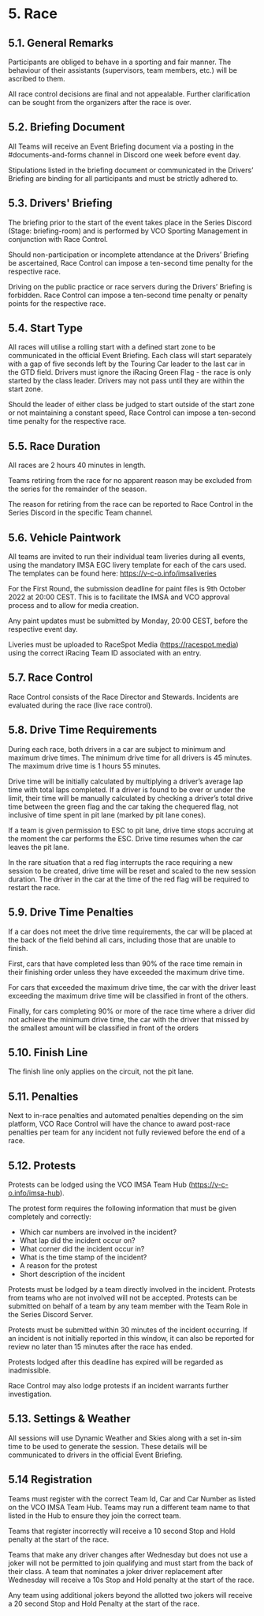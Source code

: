# 5. Race

## 5.1. General Remarks
Participants are obliged to behave in a sporting and fair manner. The behaviour of their assistants (supervisors, team members, etc.) will be ascribed to them.

All race control decisions are final and not appealable. Further clarification can be sought from the organizers after the race is over.

## 5.2. Briefing Document
All Teams will receive an Event Briefing document via a posting in the #documents-and-forms channel in Discord one week before event day.

Stipulations listed in the briefing document or communicated in the Drivers’ Briefing are binding for all participants and must be strictly adhered to.

## 5.3. Drivers' Briefing
The briefing prior to the start of the event takes place in the Series Discord (Stage: briefing-room) and is performed by VCO Sporting Management in conjunction with Race Control.

Should non-participation or incomplete attendance at the Drivers’ Briefing be ascertained, Race Control can impose a ten-second time penalty for the respective race.

Driving on the public practice or race servers during the Drivers’ Briefing is forbidden. Race Control can impose a ten-second time penalty or penalty points for the respective race.

## 5.4. Start Type
All races will utilise a rolling start with a defined start zone to be communicated in the official Event Briefing. Each class will start separately with a gap of five seconds left by the Touring Car leader to the last car in the GTD field. Drivers must ignore the iRacing Green Flag - the race is only started by the class leader. Drivers may not pass until they are within the start zone.

Should the leader of either class be judged to start outside of the start zone or not maintaining a constant speed, Race Control can impose a ten-second time penalty for the respective race.

## 5.5. Race Duration
All races are 2 hours 40 minutes in length.

Teams retiring from the race for no apparent reason may be excluded from the series for the remainder of the season.

The reason for retiring from the race can be reported to Race Control in the Series Discord in the specific Team channel.

## 5.6. Vehicle Paintwork
All teams are invited to run their individual team liveries during all events, using the mandatory IMSA EGC livery template for each of the cars used. The templates can be found here: https://v-c-o.info/imsaliveries

For the First Round, the submission deadline for paint files is 9th October 2022 at 20:00 CEST. This is to facilitate the IMSA and VCO approval process and to allow for media creation.

Any paint updates must be submitted by Monday, 20:00 CEST, before the respective event day.

Liveries must be uploaded to RaceSpot Media (https://racespot.media) using the correct iRacing Team ID associated with an entry.

## 5.7. Race Control
Race Control consists of the Race Director and Stewards. Incidents are evaluated during the race (live race control).

## 5.8. Drive Time Requirements
During each race, both drivers in a car are subject to minimum and maximum drive times. The minimum drive time for all drivers is 45 minutes. The maximum drive time is 1 hours 55 minutes.

Drive time will be initially calculated by multiplying a driver’s average lap time with total laps completed. If a driver is found to be over or under the limit, their time will be manually calculated by checking a driver’s total drive time between the green flag and the car taking the chequered flag, not inclusive of time spent in pit lane (marked by pit lane cones).

If a team is given permission to ESC to pit lane, drive time stops accruing at the moment the car performs the ESC. Drive time resumes when the car leaves the pit lane.

In the rare situation that a red flag interrupts the race requiring a new session to be created, drive time will be reset and scaled to the new session duration. The driver in the car at the time of the red flag will be required to restart the race.


## 5.9. Drive Time Penalties
If a car does not meet the drive time requirements, the car will be placed at the back of the field behind all cars, including those that are unable to finish.

First, cars that have completed less than 90% of the race time remain in their finishing order unless they have exceeded the maximum drive time.

For cars that exceeded the maximum drive time, the car with the driver least exceeding the maximum drive time will be classified in front of the others.

Finally, for cars completing 90% or more of the race time where a driver did not achieve the minimum drive time, the car with the driver that missed by the smallest amount will be classified in front of the orders

## 5.10. Finish Line
The finish line only applies on the circuit, not the pit lane.

## 5.11. Penalties
Next to in-race penalties and automated penalties depending on the sim platform, VCO Race Control will have the chance to award post-race penalties per team for any incident not fully reviewed before the end of a race.

## 5.12. Protests
Protests can be lodged using the VCO IMSA Team Hub (https://v-c-o.info/imsa-hub).

The protest form requires the following information that must be given completely and correctly:

- Which car numbers are involved in the incident?
- What lap did the incident occur on?
- What corner did the incident occur in?
- What is the time stamp of the incident?
- A reason for the protest
- Short description of the incident

Protests must be lodged by a team directly involved in the incident. Protests from teams who are not involved will not be accepted. Protests can be submitted on behalf of a team by any team member with the Team Role in the Series Discord Server.

Protests must be submitted within 30 minutes of the incident occurring. If an incident is not initially reported in this window, it can also be reported for review no later than 15 minutes after the race has ended.

Protests lodged after this deadline has expired will be regarded as inadmissible.

Race Control may also lodge protests if an incident warrants further investigation.

## 5.13. Settings & Weather
All sessions will use Dynamic Weather and Skies along with a set in-sim time to be used to generate the session. These details will be communicated to drivers in the official Event Briefing.

## 5.14 Registration
Teams must register with the correct Team Id, Car and Car Number as listed on the VCO IMSA Team Hub. Teams may run a different team name to that listed in the Hub to ensure they join the correct team.

Teams that register incorrectly will receive a 10 second Stop and Hold penalty at the start of the race.

Teams that make any driver changes after Wednesday but does not use a joker will not be permitted to join qualifying and must start from the back of their class. A team that nominates a joker driver replacement after Wednesday will receive a 10s Stop and Hold penalty at the start of the race.

Any team using additional jokers beyond the allotted two jokers will receive a 20 second Stop and Hold Penalty at the start of the race.
